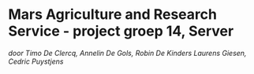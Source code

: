 # Mars Agriculture and Research Service - project groep 14, Server

*door Timo De Clercq, Annelin De Gols, Robin De Kinders Laurens Giesen, Cedric Puystjens*

